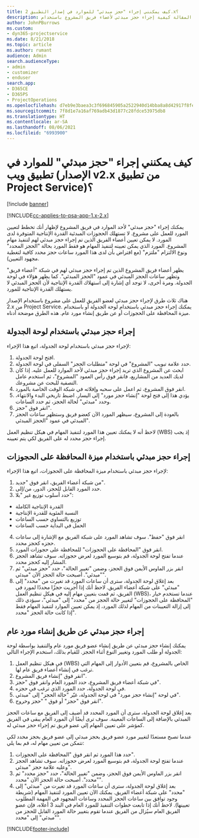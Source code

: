 ```yaml
---
title: كيف يمكنني إجراء "حجز مبدئي" للموارد في إصدار التطبيق 2.x؟
description: توضح هذه المقالة كيفية إجراء حجز مبدئي لأعضاء فريق المشروع باستخدام Project Service.
author: JohnPBurrows
ms.custom:
- dyn365-projectservice
ms.date: 8/21/2018
ms.topic: article
ms.author: rumant
audience: Admin
search.audienceType:
- admin
- customizer
- enduser
search.app:
- D365CE
- D365PS
- ProjectOperations
ms.openlocfilehash: d7eb9e3baea3c3f696845905a2522940d14bba8a8d42917f8fe1b90c7c443747
ms.sourcegitcommit: 7f8d1e7a16af769adb43d1877c28fdce53975db8
ms.translationtype: HT
ms.contentlocale: ar-SA
ms.lasthandoff: 08/06/2021
ms.locfileid: "6993900"
---
```

# <a name="how-do-i-soft-book-resources-in-the-web-app-project-service-app-v2x"></a>كيف يمكنني إجراء "حجز مبدئي" للموارد في تطبيق ويب (الإصدار v2.x من تطبيق Project Service)؟

[!include [banner](../includes/psa-now-project-operations.md)]

[!INCLUDE[cc-applies-to-psa-app-1.x-2.x](../includes/cc-applies-to-psa-app-1x-2x.md)]

يمكنك إجراء "حجز مبدئي" لأحد الموارد في فريق المشروع لإظهار أنك تخطط لتعيين المورد للعمل على مشروع. لا تستهلك الحجوزات المبدئية القدرة الإنتاجية المتوفرة لدى المورد. لا يمكن تعيين أعضاء الفريق الذين تم إجراء حجز مبدئي لهم لتنفيذ مهام المشروع. المورد الذي يمكن تعيينه لتنفيذ المهام هو فقط المورد بحالة "الحجز المحدد‬" ونوع الالتزام "ملتزم‬" (مع افتراض بأن لدى هذا المورد ساعات حجز محدد كافية لتغطية مجهود التعيين).

يظهر أعضاء فريق المشروع الذين تم إجراء حجز مبدئي لهم في شبكة "أعضاء فريق" وتظهر ساعات الحجز المبدئي في عمود "الحجز المبدئي". كما يظهر هؤلاء في لوحة الجدولة. ومرة أخرى، لا توجد أي إشارة إلى استهلاك القدرة الإنتاجية لأن الحجز المبدئي لا يستهلك القدرة الإنتاجية للمورد.

هناك ثلاث طرق لإجراء حجز مبدئي لعضو الفريق للعمل على مشروع باستخدام الإصدار 2.x من Project Service. يمكنك إجراء حجز مبدئي باستخدام لوحة الجدولة أو باستخدام ميزة المحافظة على الحجوزات‬ أو عن طريق إنشاء مورد عام. هذه الطرق موضحة أدناه.

## <a name="soft-book-with-the-schedule-board"></a>إجراء حجز مبدئي باستخدام لوحة الجدولة

لإجراء حجز مبدئي باستخدام لوحة الجدولة‬، اتبع هذا الإجراء: 
1. افتح لوحة الجدولة.
2. حدد علامة تبويب "المشروع" في لوحة "متطلبات الحجز‬" السفلى في لوحة الجدولة.
3. ابحث عن المشروع الذي تريد إجراء حجز مبدئي لأحد الموارد للعمل عليه. إذا كان لديك العديد من المشاريع، فانقر فوق رأس العمود "المشروع"، ثم استخدم عامل التصفية للبحث عن مشروعك.
4. انقر فوق المشروع، ثم اعمل على سحبه وإفلاته في شبكة الوقت الخاصة بالمورد.
5. يؤدي هذا إلى فتح لوحة "إنشاء حجز مورد‬" إلى اليسار. اضبط تاريخي البدء والانتهاء، وحدد "مبدئي" لحالة الحجز، ثم حدد الساعات. 
6. انقر فوق "حجز".
7. بالعودة إلى المشروع، سيظهر المورد الآن كعضو فريق وستظهر ساعات الحجز المبدئي في عمود "الحجز المبدئي".

لاحظ أنه لا يمكنك تعيين هذا المورد لتنفيذ المهام في هيكل تنظيم العمل (WBS) إذ يجب إجراء حجز محدد له على الفريق لكي يتم تعيينه.

## <a name="soft-book-using-the-maintain-bookings-feature"></a>إجراء حجز مبدئي باستخدام ميزة المحافظة على الحجوزات‬

لإجراء حجز مبدئي باستخدام ميزة المحافظة على الحجوزات‬، اتبع هذا الإجراء:
1. من شبكة أعضاء الفريق، انقر فوق "جديد".
2. حدد المورد القابل للحجز، الدور، من/إلى.
3. حدد أسلوب توزيع غير "بلا":
- القدرة الإنتاجية الكاملة
- النسبة المئوية للقدرة الإنتاجية
- توزيع بالتساوي حسب الساعات‬
- الحمل في البداية حسب الساعات
4. انقر فوق "حفظ". سوف تشاهد المورد على شبكة الفريق مع الإشارة إلى ساعات حجزه كحجز محدد.
5. انقر فوق "المحافظة على الحجوزات‬" للمحافظة على حجوزات المورد.
6. عندما تفتح لوحة الجدولة، قم بتوسيع المورد لعرض حجوزاته. سوف تشاهد الحجز المشار إليه كحجز محدد.
7. انقر بزر الماوس الأيمن فوق الحجز، وضمن "تغيير الحالة"، حدد "حجز مبدئي" ثم "مبدئي". أصبحت حالة الحجز الآن "مبدئي".
8. بعد إغلاق لوحة الجدولة، سترى أن ساعات المورد قد تغيرت من "محدد" إلى "مبدئي" على شبكة أعضاء الفريق.
لاحظ أنك إذا أجريت حجزًا محددًا لمورد في الفريق، ثم قمت بتعيين مهام إليه في هيكل تنظيم العمل (WBS)، عندما تستخدم خيار "المحافظة على الحجوزات" لتغيير حالة الحجز من "محدد" إلى "مبدئي"، سيؤدي ذلك إلى إزالة التعيينات من المهام لذلك المورد، إذ يمكن تعيين الموارد لتنفيذ المهام فقط إذا كانت حالة الحجز "محدد".

## <a name="soft-book-by-creating-a-generic-resource"></a>إجراء حجز مبدئي عن طريق إنشاء مورد عام

يمكنك إنشاء حجز مبدئي عن طريق إنشاء عضو فريق مورد عام والتنفيذ بواسطة لوحة الجدولة أو طلب المورد‬ وتغيير النوع أثناء الحجز.
للقيام بذلك، استخدم الإجراء التالي:

1. في هيكل تنظيم العمل (WBS) الخاص بالمشروع، قم بتعيين الأدوار إلى المهام التي ترغب في إنشاء أعضاء فريق عام لها.
2. انقر فوق "إنشاء فريق المشروع".
3. في شبكة أعضاء فريق المشروع، حدد المورد العام وانقر فوق "حجز".
4. في لوحة الجدولة، حدد المورد الذي ترغب في حجزه.
5. في لوحة "إنشاء حجز مورد‬" في لوحة الجدولة، غيّر "حالة الحجز" إلى "مبدئي".
6. انقر فوق "حجز" أو فوق " "حجز وخروج".

بعد إغلاق لوحة الجدولة، سترى أن المورد المحدد قد أضيف إلى الفريق مع ساعات الحجز المبدئي بالإضافة إلى الساعات المعينة. سوف ترى أيضًا أن المورد العام يبقى في الفريق كمؤشر على تعيين المهام إلى عضو فريق تم إجراء حجز مبدئي له.

عندما تصبح مستعدًا لتغيير مورد عضو فريق بحجز مبدئي إلى عضو فريق بحجز محدد لكي تتمكن من تعيين مهام له، قم بما يلي:

1. حدد هذا المورد ثم انقر فوق "المحافظة على الحجوزات".
2. عندما تفتح لوحة الجدولة، قم بتوسيع المورد لعرض حجوزاته. سوف تشاهد الحجز وعليه علامة حجز "مبدئي".
3. انقر بزر الماوس الأيمن فوق الحجز، وضمن "تغيير الحالة"، حدد "حجز محدد" ثم "محدد". أصبحت حالة الحجز الآن "محدد".
4. بعد إغلاق لوحة الجدولة، سترى أن ساعات المورد قد تغيرت من "مبدئي" إلى "محدد" على شبكة أعضاء الفريق. يمكنك الآن تعيين المورد لتنفيذ المهام (شريطة وجود توافق بين ساعات الحجز المحدد وساعات المجهود في المهمة المطلوب تعيينها). لاحظ أنك إذا تابعت خطوات التنفيذ للمورد العام في البند 3 أعلاه، فإن عضو الفريق العام سيُزال من الفريق عندما تقوم بتغيير حالة المورد القابل للحجز من "مبدئي" إلى "محدد".


[!INCLUDE[footer-include](../includes/footer-banner.md)]